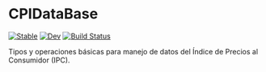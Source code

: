 # CPIDataBase

[![Stable](https://img.shields.io/badge/docs-stable-blue.svg)](https://die-bg.github.io/CPIDataBase.jl/stable)
[![Dev](https://img.shields.io/badge/docs-dev-blue.svg)](https://die-bg.github.io/CPIDataBase.jl/dev)
[![Build Status](https://github.com/die-bg/CPIDataBase.jl/actions/workflows/CI.yml/badge.svg?branch=main)](https://github.com/die-bg/CPIDataBase.jl/actions/workflows/CI.yml?query=branch%3Amain)

Tipos y operaciones básicas para manejo de datos del Índice de Precios al Consumidor (IPC).
